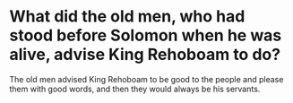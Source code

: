 # What did the old men, who had stood before Solomon when he was alive, advise King Rehoboam to do?

The old men advised King Rehoboam to be good to the people and please them with good words, and then they would always be his servants. 